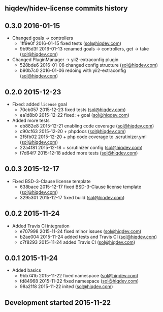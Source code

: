 hiqdev/hidev-license commits history
------------------------------------

## 0.3.0 2016-01-15

- Changed goals -> controllers
    - 1ff9e0f 2016-01-15 fixed tests (sol@hiqdev.com)
    - 9b95d3f 2016-01-13 renamed goals -> controllers, get -> take (sol@hiqdev.com)
- Changed PluginManager -> yii2-extraconfig plugin
    - 528bde6 2016-01-06 changed config structure (sol@hiqdev.com)
    - b90b7c0 2016-01-06 redoing with yii2-extraconfig (sol@hiqdev.com)

## 0.2.0 2015-12-23

- Fixed: added `license` goal
    - 70cb057 2015-12-23 fixed tests (sol@hiqdev.com)
    - ea1d8b0 2015-12-22 fixed: +  goal (sol@hiqdev.com)
- Added more tests
    - eb882e8 2015-12-21 enabling code coverage (sol@hiqdev.com)
    - c90cf63 2015-12-20 + phpdocs (sol@hiqdev.com)
    - 2f5fb02 2015-12-20 + php code coverage to .scrutinizer.yml (sol@hiqdev.com)
    - 22a4f81 2015-12-18 + scrutinizer config (sol@hiqdev.com)
    - f7d64f7 2015-12-18 added more tests (sol@hiqdev.com)

## 0.0.3 2015-12-17

- Fixed BSD-3-Clause license template
    - 638bace 2015-12-17 fixed BSD-3-Clause license template (sol@hiqdev.com)
    - 3295301 2015-12-17 fixed build (sol@hiqdev.com)

## 0.0.2 2015-11-24

- Added Travis CI integration
    - e707998 2015-11-24 fixed minor issues (sol@hiqdev.com)
    - b2ae004 2015-11-24 added tests and Travis CI (sol@hiqdev.com)
    - c7f8293 2015-11-24 added Travis CI (sol@hiqdev.com)

## 0.0.1 2015-11-24

- Added basics
    - 9bb741b 2015-11-22 fixed namespace (sol@hiqdev.com)
    - fd84968 2015-11-22 fixed namespace (sol@hiqdev.com)
    - 98a21f8 2015-11-22 inited (sol@hiqdev.com)

## Development started 2015-11-22

